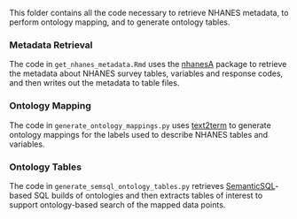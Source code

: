 This folder contains all the code necessary to retrieve NHANES metadata, to perform ontology mapping, and to generate ontology tables.

### Metadata Retrieval
The code in `get_nhanes_metadata.Rmd` uses the [nhanesA](https://github.com/cjendres1/nhanes) package to retrieve the metadata about NHANES survey tables, variables and response codes, and then writes out the metadata to table files. 

### Ontology Mapping
The code in `generate_ontology_mappings.py` uses [text2term](https://github.com/ccb-hms/ontology-mapper) to generate ontology mappings for the labels used to describe NHANES tables and variables.

### Ontology Tables
The code in `generate_semsql_ontology_tables.py` retrieves [SemanticSQL](https://github.com/INCATools/semantic-sql)-based SQL builds of ontologies and then extracts tables of interest to support ontology-based search of the mapped data points.